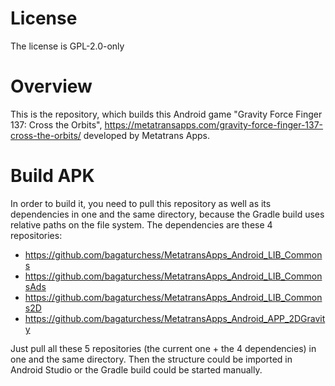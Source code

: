 # License

The license is GPL-2.0-only

# Overview

This is the repository, which builds this Android game "Gravity Force Finger 137: Cross the Orbits", https://metatransapps.com/gravity-force-finger-137-cross-the-orbits/ developed by Metatrans Apps.

# Build APK

In order to build it, you need to pull this repository as well as its dependencies in one and the same directory, because the Gradle build uses relative paths on the file system.
The dependencies are these 4 repositories:
  -  https://github.com/bagaturchess/MetatransApps_Android_LIB_Commons
  -  https://github.com/bagaturchess/MetatransApps_Android_LIB_CommonsAds
  -  https://github.com/bagaturchess/MetatransApps_Android_LIB_Commons2D
  -  https://github.com/bagaturchess/MetatransApps_Android_APP_2DGravity

Just pull all these 5 repositories (the current one + the 4 dependencies) in one and the same directory.
Then the structure could be imported in Android Studio or the Gradle build could be started manually.
